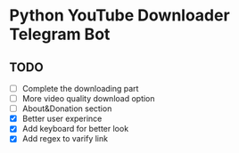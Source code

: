# Python YouTube Downloader Telegram Bot


## TODO
- [ ] Complete the downloading part
- [ ] More video quality download option
- [ ] About&Donation section 
- [x] Better user experince
- [x] Add keyboard for better look
- [x] Add regex to varify link
